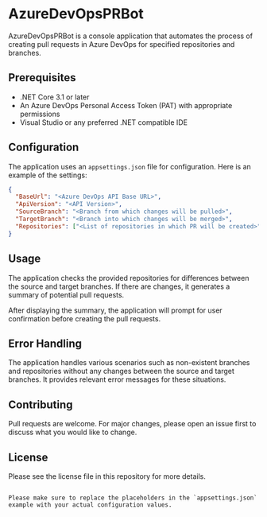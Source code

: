 # AzureDevOpsPRBot

AzureDevOpsPRBot is a console application that automates the process of creating pull requests in Azure DevOps for specified repositories and branches.

## Prerequisites

- .NET Core 3.1 or later
- An Azure DevOps Personal Access Token (PAT) with appropriate permissions
- Visual Studio or any preferred .NET compatible IDE

## Configuration

The application uses an `appsettings.json` file for configuration. Here is an example of the settings:



```json
{
  "BaseUrl": "<Azure DevOps API Base URL>",
  "ApiVersion": "<API Version>",
  "SourceBranch": "<Branch from which changes will be pulled>",
  "TargetBranch": "<Branch into which changes will be merged>",
  "Repositories": ["<List of repositories in which PR will be created>"]
}
```

## Usage

The application checks the provided repositories for differences between the source and target branches. If there are changes, it generates a summary of potential pull requests. 

After displaying the summary, the application will prompt for user confirmation before creating the pull requests. 

## Error Handling

The application handles various scenarios such as non-existent branches and repositories without any changes between the source and target branches. It provides relevant error messages for these situations.

## Contributing

Pull requests are welcome. For major changes, please open an issue first to discuss what you would like to change.

## License

Please see the license file in this repository for more details.
```

Please make sure to replace the placeholders in the `appsettings.json` example with your actual configuration values.